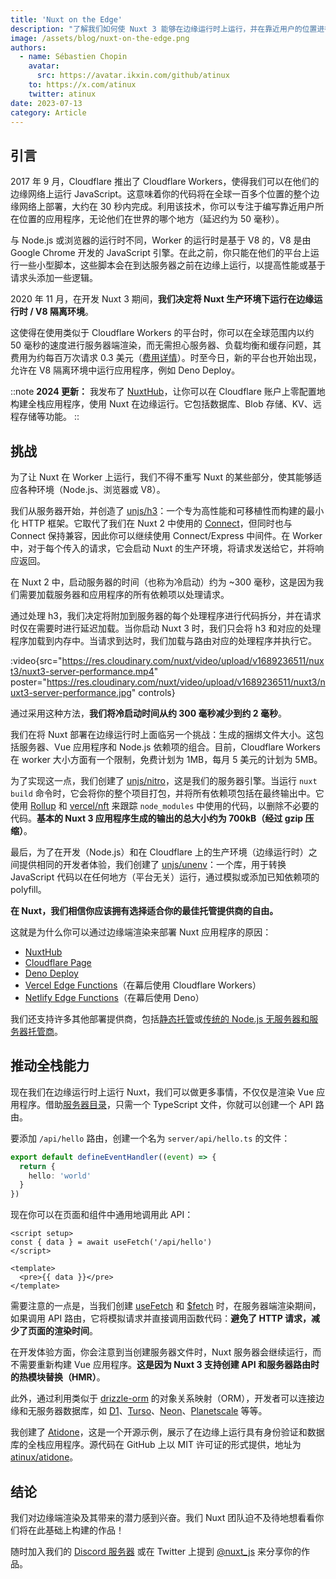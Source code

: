 ```yaml
---
title: 'Nuxt on the Edge'
description: "了解我们如何使 Nuxt 3 能够在边缘运行时上运行，并在靠近用户的位置进行服务器端渲染。"
image: /assets/blog/nuxt-on-the-edge.png
authors:
  - name: Sébastien Chopin
    avatar:
      src: https://avatar.ikxin.com/github/atinux
    to: https://x.com/atinux
    twitter: atinux
date: 2023-07-13
category: Article
---
```


## 引言

2017 年 9 月，Cloudflare 推出了 Cloudflare Workers，使得我们可以在他们的边缘网络上运行 JavaScript。这意味着你的代码将在全球一百多个位置的整个边缘网络上部署，大约在 30 秒内完成。利用该技术，你可以专注于编写靠近用户所在位置的应用程序，无论他们在世界的哪个地方（延迟约为 50 毫秒）。

与 Node.js 或浏览器的运行时不同，Worker 的运行时是基于 V8 的，V8 是由 Google Chrome 开发的 JavaScript 引擎。在此之前，你只能在他们的平台上运行一些小型脚本，这些脚本会在到达服务器之前在边缘上运行，以提高性能或基于请求头添加一些逻辑。

2020 年 11 月，在开发 Nuxt 3 期间，**我们决定将 Nuxt 生产环境下运行在边缘运行时 / V8 隔离环境**。

这使得在使用类似于 Cloudflare Workers 的平台时，你可以在全球范围内以约 50 毫秒的速度进行服务器端渲染，而无需担心服务器、负载均衡和缓存问题，其费用为约每百万次请求 0.3 美元（[费用详情](https://developers.cloudflare.com/workers/platform/pricing/)）。时至今日，新的平台也开始出现，允许在 V8 隔离环境中运行应用程序，例如 Deno Deploy。

::note
**2024 更新：** 我发布了 [NuxtHub](https://hub.nuxt.com)，让你可以在 Cloudflare 账户上零配置地构建全栈应用程序，使用 Nuxt 在边缘运行。它包括数据库、Blob 存储、KV、远程存储等功能。
::

## 挑战

为了让 Nuxt 在 Worker 上运行，我们不得不重写 Nuxt 的某些部分，使其能够适应各种环境（Node.js、浏览器或 V8）。

我们从服务器开始，并创造了 [unjs/h3](http://github.com/unjs/h3)：一个专为高性能和可移植性而构建的最小化 HTTP 框架。它取代了我们在 Nuxt 2 中使用的 [Connect](https://github.com/senchalabs/connect)，但同时也与 Connect 保持兼容，因此你可以继续使用 Connect/Express 中间件。在 Worker 中，对于每个传入的请求，它会启动 Nuxt 的生产环境，将请求发送给它，并将响应返回。

在 Nuxt 2 中，启动服务器的时间（也称为冷启动）约为 ~300 毫秒，这是因为我们需要加载服务器和应用程序的所有依赖项以处理请求。

通过处理 h3，我们决定将附加到服务器的每个处理程序进行代码拆分，并在请求时仅在需要时进行延迟加载。当你启动 Nuxt 3 时，我们只会将 h3 和对应的处理程序加载到内存中。当请求到达时，我们加载与路由对应的处理程序并执行它。

:video{src="https://res.cloudinary.com/nuxt/video/upload/v1689236511/nuxt3/nuxt3-server-performance.mp4" poster="https://res.cloudinary.com/nuxt/video/upload/v1689236511/nuxt3/nuxt3-server-performance.jpg" controls}

通过采用这种方法，**我们将冷启动时间从约 300 毫秒减少到约 2 毫秒**。

我们在将 Nuxt 部署在边缘运行时上面临另一个挑战：生成的捆绑文件大小。这包括服务器、Vue 应用程序和 Node.js 依赖项的组合。目前，Cloudflare Workers 在 worker 大小方面有一个限制，免费计划为 1MB，每月 5 美元的计划为 5MB。

为了实现这一点，我们创建了 [unjs/nitro](https://nitro.zhcndoc.com/)，这是我们的服务器引擎。当运行 `nuxt build` 命令时，它会将你的整个项目打包，并将所有依赖项包括在最终输出中。它使用 [Rollup](https://rollupjs.org/) 和 [vercel/nft](https://github.com/vercel/nft) 来跟踪 `node_modules` 中使用的代码，以删除不必要的代码。**基本的 Nuxt 3 应用程序生成的输出的总大小约为 700kB（经过 gzip 压缩）**。

最后，为了在开发（Node.js）和在 Cloudflare 上的生产环境（边缘运行时）之间提供相同的开发者体验，我们创建了 [unjs/unenv](https://github.com/unjs/unenv)：一个库，用于转换 JavaScript 代码以在任何地方（平台无关）运行，通过模拟或添加已知依赖项的 polyfill。

**在 Nuxt，我们相信你应该拥有选择适合你的最佳托管提供商的自由。**

这就是为什么你可以通过边缘端渲染来部署 Nuxt 应用程序的原因：
- [NuxtHub](https://hub.nuxt.com)
- [Cloudflare Page](https://nitro.zhcndoc.com/deploy/providers/cloudflare#cloudflare-pages)
- [Deno Deploy](https://nitro.zhcndoc.com/deploy/providers/deno-deploy)
- [Vercel Edge Functions](https://nitro.zhcndoc.com/deploy/providers/vercel#vercel-edge-functions)（在幕后使用 Cloudflare Workers）
- [Netlify Edge Functions](https://nitro.zhcndoc.com/deploy/providers/netlify#netlify-edge-functions)（在幕后使用 Deno）

我们还支持许多其他部署提供商，包括[静态托管](/docs/getting-started/deployment#static-hosting)或[传统的 Node.js 无服务器和服务器托管商](/docs/getting-started/deployment#nodejs-server)。

## 推动全栈能力

现在我们在边缘运行时上运行 Nuxt，我们可以做更多事情，不仅仅是渲染 Vue 应用程序。借助[服务器目录](/docs/guide/directory-structure/server)，只需一个 TypeScript 文件，你就可以创建一个 API 路由。

要添加 `/api/hello` 路由，创建一个名为 `server/api/hello.ts` 的文件：

```ts [server/api/hello.ts]
export default defineEventHandler((event) => {
  return {
    hello: 'world'
  }
})
```

现在你可以在页面和组件中通用地调用此 API：

```vue [pages/index.vue]
<script setup>
const { data } = await useFetch('/api/hello')
</script>

<template>
  <pre>{{ data }}</pre>
</template>
```

需要注意的一点是，当我们创建 [useFetch](/docs/api/composables/use-fetch) 和 [$fetch](/docs/api/utils/dollarfetch) 时，在服务器端渲染期间，如果调用 API 路由，它将模拟请求并直接调用函数代码：**避免了 HTTP 请求，减少了页面的渲染时间**。

在开发体验方面，你会注意到当创建服务器文件时，Nuxt 服务器会继续运行，而不需要重新构建 Vue 应用程序。**这是因为 Nuxt 3 支持创建 API 和服务器路由时的热模块替换（HMR）**。

此外，通过利用类似于 [drizzle-orm](https://orm.drizzle.team/) 的对象关系映射（ORM），开发者可以连接边缘和无服务器数据库，如 [D1](https://developers.cloudflare.com/d1/)、[Turso](https://turso.tech/)、[Neon](https://neon.tech/)、[Planetscale](https://planetscale.com/) 等等。

我创建了 [Atidone](https://todos.nuxt.dev/)，这是一个开源示例，展示了在边缘上运行具有身份验证和数据库的全栈应用程序。源代码在 GitHub 上以 MIT 许可证的形式提供，地址为 [atinux/atidone](https://github.com/atinux/atidone)。

## 结论

我们对边缘端渲染及其带来的潜力感到兴奋。我们 Nuxt 团队迫不及待地想看看你们将在此基础上构建的作品！

随时加入我们的 [Discord 服务器](https://discord.com/invite/nuxt) 或在 Twitter 上提到 [@nuxt_js](https://x.com/nuxt_js) 来分享你的作品。
